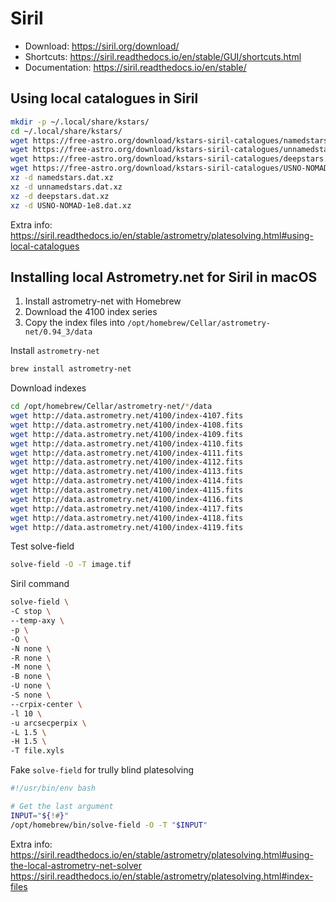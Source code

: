 # Siril

* Download: https://siril.org/download/  
* Shortcuts: https://siril.readthedocs.io/en/stable/GUI/shortcuts.html  
* Documentation: https://siril.readthedocs.io/en/stable/

## Using local catalogues in Siril

```sh
mkdir -p ~/.local/share/kstars/
cd ~/.local/share/kstars/
wget https://free-astro.org/download/kstars-siril-catalogues/namedstars.dat.xz
wget https://free-astro.org/download/kstars-siril-catalogues/unnamedstars.dat.xz
wget https://free-astro.org/download/kstars-siril-catalogues/deepstars.dat.xz
wget https://free-astro.org/download/kstars-siril-catalogues/USNO-NOMAD-1e8.dat.xz
xz -d namedstars.dat.xz
xz -d unnamedstars.dat.xz
xz -d deepstars.dat.xz
xz -d USNO-NOMAD-1e8.dat.xz
```

Extra info:  
https://siril.readthedocs.io/en/stable/astrometry/platesolving.html#using-local-catalogues

## Installing local Astrometry.net for Siril in macOS

1. Install astrometry-net with Homebrew
2. Download the 4100 index series
3. Copy the index files into `/opt/homebrew/Cellar/astrometry-net/0.94_3/data`

Install `astrometry-net`
```sh
brew install astrometry-net
```

Download indexes
```sh
cd /opt/homebrew/Cellar/astrometry-net/*/data
wget http://data.astrometry.net/4100/index-4107.fits
wget http://data.astrometry.net/4100/index-4108.fits
wget http://data.astrometry.net/4100/index-4109.fits
wget http://data.astrometry.net/4100/index-4110.fits
wget http://data.astrometry.net/4100/index-4111.fits
wget http://data.astrometry.net/4100/index-4112.fits
wget http://data.astrometry.net/4100/index-4113.fits
wget http://data.astrometry.net/4100/index-4114.fits
wget http://data.astrometry.net/4100/index-4115.fits
wget http://data.astrometry.net/4100/index-4116.fits
wget http://data.astrometry.net/4100/index-4117.fits
wget http://data.astrometry.net/4100/index-4118.fits
wget http://data.astrometry.net/4100/index-4119.fits
```

Test solve-field
```sh
solve-field -O -T image.tif
```

Siril command
```sh
solve-field \
-C stop \
--temp-axy \
-p \
-O \
-N none \
-R none \
-M none \
-B none \
-U none \
-S none \
--crpix-center \
-l 10 \
-u arcsecperpix \
-L 1.5 \
-H 1.5 \
-T file.xyls
```

Fake `solve-field` for trully blind platesolving
```sh
#!/usr/bin/env bash

# Get the last argument
INPUT="${!#}"
/opt/homebrew/bin/solve-field -O -T "$INPUT"

```

Extra info:  
https://siril.readthedocs.io/en/stable/astrometry/platesolving.html#using-the-local-astrometry-net-solver  
https://siril.readthedocs.io/en/stable/astrometry/platesolving.html#index-files

